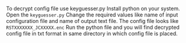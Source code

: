 
To decrypt config file use keyguesser.py
Install python on your system.
Open the `keyguesser.py` 
Change the required values like name of input configuration file and name of output text file.
The config file looks like `RSTXXXXXXX_JCXXXXX.enc`
Run the python file and you will find decrypted config file in txt format in same directory in which config file is placed.
